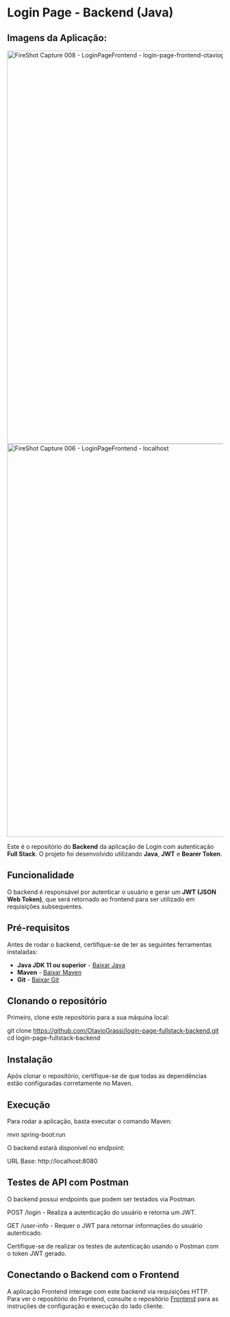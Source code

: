 # Login Page - Backend (Java)

## Imagens da Aplicação:

<img width="1920" height="919" alt="FireShot Capture 008 - LoginPageFrontend -  login-page-frontend-otaviograssi netlify app" src="https://github.com/user-attachments/assets/563357ec-fee5-499a-96e5-57d959f3d737" />
<img width="1920" height="919" alt="FireShot Capture 006 - LoginPageFrontend -  localhost" src="https://github.com/user-attachments/assets/5590dfff-a3ce-45ec-9136-3da6254f18d3" />


Este é o repositório do **Backend** da aplicação de Login com autenticação **Full Stack**. O projeto foi desenvolvido utilizando **Java**, **JWT** e **Bearer Token**.

## Funcionalidade

O backend é responsável por autenticar o usuário e gerar um **JWT (JSON Web Token)**, que será retornado ao frontend para ser utilizado em requisições subsequentes.

## Pré-requisitos

Antes de rodar o backend, certifique-se de ter as seguintes ferramentas instaladas:

- **Java JDK 11 ou superior** - [Baixar Java](https://adoptopenjdk.net/)
- **Maven** - [Baixar Maven](https://maven.apache.org/)
- **Git** - [Baixar Git](https://git-scm.com/)

## Clonando o repositório

Primeiro, clone este repositório para a sua máquina local:

git clone https://github.com/OtavioGrassi/login-page-fullstack-backend.git
cd login-page-fullstack-backend

## Instalação

Após clonar o repositório, certifique-se de que todas as dependências estão configuradas corretamente no Maven.

## Execução
Para rodar a aplicação, basta executar o comando Maven:

mvn spring-boot:run

O backend estará disponível no endpoint:

URL Base: http://localhost:8080

## Testes de API com Postman

O backend possui endpoints que podem ser testados via Postman.

POST /login - Realiza a autenticação do usuário e retorna um JWT.

GET /user-info - Requer o JWT para retornar informações do usuário autenticado.

Certifique-se de realizar os testes de autenticação usando o Postman com o token JWT gerado.

## Conectando o Backend com o Frontend

A aplicação Frontend interage com este backend via requisições HTTP. Para ver o repositório do Frontend, consulte o repositório [Frontend](https://github.com/OtavioGrassi/login-page-fullstack-frontend) para as instruções de configuração e execução do lado cliente.
